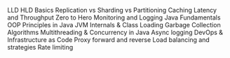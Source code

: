 LLD HLD Basics
Replication vs Sharding vs Partitioning
Caching
Latency and Throughput Zero to Hero
Monitoring and Logging
Java Fundamentals
OOP Principles in Java
JVM Internals & Class Loading
Garbage Collection Algorithms
Multithreading & Concurrency in Java
Async logging
DevOps & Infrastructure as Code
Proxy forward and reverse
Load balancing and strategies
Rate limiting